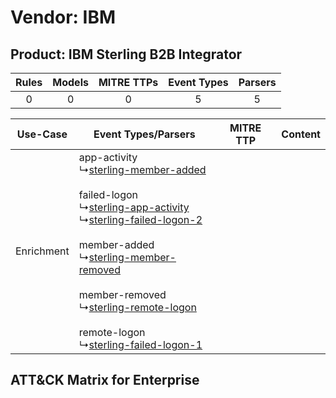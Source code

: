 Vendor: IBM
===========
Product: IBM Sterling B2B Integrator
------------------------------------
| Rules | Models | MITRE TTPs | Event Types | Parsers |
|:-----:|:------:|:----------:|:-----------:|:-------:|
|   0   |   0    |     0      |      5      |    5    |

|  Use-Case  | Event Types/Parsers    | MITRE TTP | Content    |
|:----------:| ---- | --------- | ---- |
| Enrichment |  app-activity<br> ↳[sterling-member-added](Ps/pC_sterlingmemberadded.md)<br><br> failed-logon<br> ↳[sterling-app-activity](Ps/pC_sterlingappactivity.md)<br> ↳[sterling-failed-logon-2](Ps/pC_sterlingfailedlogon2.md)<br><br> member-added<br> ↳[sterling-member-removed](Ps/pC_sterlingmemberremoved.md)<br><br> member-removed<br> ↳[sterling-remote-logon](Ps/pC_sterlingremotelogon.md)<br><br> remote-logon<br> ↳[sterling-failed-logon-1](Ps/pC_sterlingfailedlogon1.md)<br> |    | [](RM/r_m_ibm_ibm_sterling_b2b_integrator_Enrichment.md) |

ATT&CK Matrix for Enterprise
----------------------------
